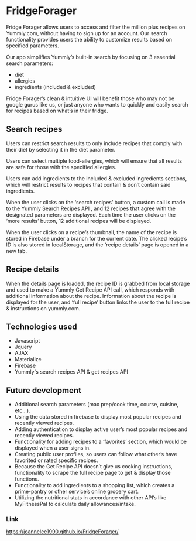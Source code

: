 # FridgeForager
Fridge Forager allows users to access and filter the million plus recipes on Yummly.com, without having to sign up for an account.  Our search functionality provides users the ability to customize results based on specified parameters.

Our app simplifies Yummly’s built-in search by focusing on 3 essential search parameters: <br/>
* diet
* allergies
* ingredients (included & excluded)

Fridge Forager’s clean & intuitive UI will benefit those who may not be google gurus like us, or just anyone who wants to quickly and easily search for recipes based on what’s in their fridge. 

## Search recipes
Users can restrict search results to only include recipes that comply with their diet by selecting it in the diet parameter.

Users can select multiple food-allergies, which will ensure that all results are safe for those with the specified allergies.

Users can add ingredients to the included & excluded ingredients sections, which will restrict results to recipes that contain & don’t contain said ingredients.

When the user clicks on the ‘search recipes’ button, a custom call is made to the Yummly Search Recipes API , and 12 recipes that agree with the designated parameters are displayed.  Each time the user clicks on the ‘more results’ button, 12 additional recipes will be displayed.

When the user clicks on a recipe’s thumbnail, the name of the recipe is stored in Firebase under a branch for the current date.  The clicked recipe’s ID is also stored in localStorage, and the ‘recipe details’ page is opened in a new tab.

## Recipe details
When the details page is loaded, the recipe ID is grabbed from local storage and used to make a Yummly Get Recipe API call, which responds with additional information about the recipe.  Information about the recipe is displayed for the user, and ‘full recipe’ button links the user to the full recipe & instructions on yummly.com.

## Technologies used
* Javascript
* Jquery
* AJAX
* Materialize
* Firebase
* Yummly's search recipes API & get recipes API

## Future development
* Additional search parameters (max prep/cook time, course, cuisine, etc...).<br/>
* Using the data stored in firebase to display most popular recipes and recently viewed recipes.<br/>
* Adding authentication to display active user’s most popular recipes and recently viewed recipes.<br/>
* Functionality for adding recipes to a ‘favorites’ section, which would be displayed when a user signs in.<br/>
* Creating public user profiles, so users can follow what other’s have favorited or rated specific recipes.<br/>
* Because the Get Recipe API doesn’t give us cooking instructions, functionality to scrape the full recipe page to get & display those functions.<br/>
* Functionality to add ingredients to a shopping list, which creates a prime-pantry or other service’s online grocery cart.<br/>
* Utilizing the nutritional stats in accordance with other API’s like MyFitnessPal to calculate daily allowances/intake.

### Link
https://joannelee1990.github.io/FridgeForager/
